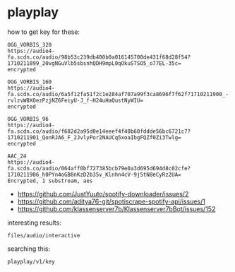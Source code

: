# playplay

how to get key for these:

~~~
OGG_VORBIS_320
https://audio4-fa.scdn.co/audio/98b53c239db400b0a016145700de431f68d28f54?1710211899_20vgNGuVlb5sbsnhQDH9mpL0qOkuSTSO5_o77EL-35c=
encrypted

OGG_VORBIS_160
https://audio4-fa.scdn.co/audio/6a5f12fa51f2c1e284af707a99f3ca8696f7f62f?1710211900_-rvlzvWBXOezPzjNZ6FeiyU-J_f-H24uHaQustNyWIU=
encrypted

OGG_VORBIS_96
https://audio4-fa.scdn.co/audio/f682d2a95d0e14eeef4f40b60fddde56bc6721c7?1710211901_QonRJA6_F_2JvlyPor2NAUCq5xoaIbgFQZf0Zi3Twlg=
encrypted

AAC_24
https://audio4-fa.scdn.co/audio/064aff0bf727385bcb79e0a3d695d694d8c02cfe?1710211906_h0PYn4oGB8nKzD2b35v_Klnhn4cV-9j5tN8eCyRz2UA=
Encrypted, 1 substream, aes 
~~~

- https://github.com/JustYuuto/spotify-downloader/issues/2
- https://github.com/aditya76-git/spotiscrape-spotify-api/issues/1
- https://github.com/klassenserver7b/Klassenserver7bBot/issues/152

interesting results:

~~~
files/audio/interactive
~~~

searching this:

~~~
playplay/v1/key
~~~

